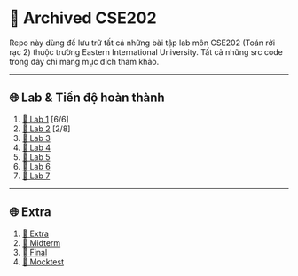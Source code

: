 # 🧩 Archived CSE202

Repo này dùng để lưu trữ tất cả những bài tập lab môn CSE202 (Toán rời rạc 2) thuộc trường Eastern International University.
Tất cả những src code trong đây chỉ mang mục đích tham khảo.

---

## 🌐 Lab & Tiến độ hoàn thành

1. [🔗 Lab 1](https://www.spoj.com/EIUPROGR/problems/dis2_01/) [6/6]
2. [🔗 Lab 2](https://www.spoj.com/EIUPROGR/problems/dis2_02/) [2/8]
3. [🔗 Lab 3](https://www.spoj.com/EIUPROGR/problems/dis2_03/)
4. [🔗 Lab 4](https://www.spoj.com/EIUPROGR/problems/dis2_04/)
5. [🔗 Lab 5](https://www.spoj.com/EIUPROGR/problems/dis2_05/)
6. [🔗 Lab 6](https://www.spoj.com/EIUPROGR/problems/dis2_06/)
7. [🔗 Lab 7](https://www.spoj.com/EIUPROGR/problems/dis2_07/)

---

## 🌐 Extra
1. [🔗 Extra](https://www.spoj.com/EIUPROGR/problems/dis2_extra/)
2. [🔗 Midterm](https://www.spoj.com/EIUPROGR/problems/dis2_mid/)
3. [🔗 Final](https://www.spoj.com/EIUPROGR/problems/dis2_final/)
4. [🔗 Mocktest](https://www.spoj.com/EIUPROGR/problems/dis2_mock/)
